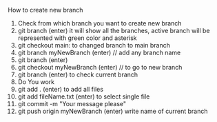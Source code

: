 How to create new branch

1. Check from which branch you want to create new branch
2. git branch (enter) it will show all the branches, active branch will be represented with green color and asterisk
3. git checkout main: to changed branch to main branch
4. git branch myNewBranch (enter) // add any branch name
5. git branch (enter)
6. git checkout myNewBranch (enter) // to go to new branch
7. git branch (enter) to check current branch
8. Do You work
9. git add . (enter) to add all files
10. git add fileName.txt (enter) to select single file
11. git commit -m "Your message please"
12. git push origin myNewBranch (enter) write name of current branch
